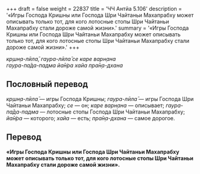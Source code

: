 +++
draft = false
weight = 22837
title = 'ЧЧ Антйа 5.106'
description = '«Игры Господа Кришны или Господа Шри Чайтаньи Махапрабху может описывать только тот, для кого лотосные стопы Шри Чайтаньи Махапрабху стали дороже самой жизни».'
summary = '«Игры Господа Кришны или Господа Шри Чайтаньи Махапрабху может описывать только тот, для кого лотосные стопы Шри Чайтаньи Махапрабху стали дороже самой жизни».'
+++

_кр̣шн̣а-лӣла̄, гаура-лӣла̄ се каре варн̣ана  
гаура-па̄да-падма йа̄н̇ра хайа пра̄н̣а-дхана_

## Пословный перевод

_кр̣шн̣а_\-_лӣла̄_ — игры Господа Кришны; _гаура_\-_лӣла̄_ — игры Господа Шри Чайтаньи Махапрабху; _се_ — он; _каре_ _варн̣ана_ — описывает; _гаура_\-_па̄да_\-_падма_ — лотосные стопы Господа Шри Чайтаньи Махапрабху; _йа̄н̇ра_ — которого; _хайа_ — есть; _пра̄н̣а_\-_дхана_ — самое дорогое.

## Перевод

**«Игры Господа Кришны или Господа Шри Чайтаньи Махапрабху может описывать только тот, для кого лотосные стопы Шри Чайтаньи Махапрабху стали дороже самой жизни».**
